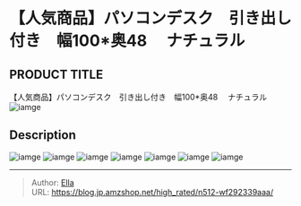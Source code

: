 # 【人気商品】パソコンデスク　引き出し付き　幅100*奥48 　ナチュラル


## PRODUCT TITLE 

【人気商品】パソコンデスク　引き出し付き　幅100*奥48 　ナチュラル![iamge](https://b2bfiles1.gigab2b.cn/image/wkseller/301/WF197212/临时/20210613_cca87ec01b96852f2b6366f22a2d710d.png)

## Description











![iamge](https://b2bfiles1.gigab2b.cn/image/wkseller/301/20211008_1d1c5052c5833d8362037f61bb8c11c8.jpg)
![iamge](https://b2bfiles1.gigab2b.cn/image/wkseller/301/20211008_132f6494fb1b7f058c490b9592ad7b95.jpg)
![iamge](https://b2bfiles1.gigab2b.cn/image/wkseller/301/20211008_be66b82a24a50f2c25b812b299f113d5.jpg)
![iamge](https://b2bfiles1.gigab2b.cn/image/wkseller/301/20211008_e433daf383a0447892cc88bb6c83a25c.jpg)
![iamge](https://b2bfiles1.gigab2b.cn/image/wkseller/301/20211008_c759a112bc80fab25ae942c97e9bf2f0.jpg)
![iamge](https://b2bfiles1.gigab2b.cn/image/wkseller/301/20211008_2a2449057294fb335dac39d0c7c925f1.jpg)
![iamge](https://b2bfiles1.gigab2b.cn/image/wkseller/301/20211008_cb9a3708c22864aac3aaabf91ef93537.jpg)


---

> Author: [Ella](https://blog.jp.amzshop.net/)  
> URL: https://blog.jp.amzshop.net/high_rated/n512-wf292339aaa/  

